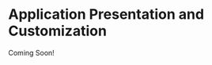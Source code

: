 # Application Presentation and Customization

Coming Soon!

<!--

## Learning Objectives

* Learn about portlet actions and their effects on an application
* Explore the benefits of using tag libraries
* Understand the process of enabling validation in an application

## Tasks to Accomplish

* Create the Gradebook Web Module
* Implement the Main View
* Implement the Assignment Editing View
* Implement Validation

## Exercise Prerequisites

* Java JDK installed to run Liferay
    - Download here: <a href="https://www.oracle.com/technetwork/java/javase/downloads/jdk8-downloads-2133151.html">https://www.oracle.com/technetwork/java/javase/downloads/jdk8-downloads-2133151.html</a>
    - Instructions on installation here: <a href="https://www.java.com/en/download/help/download_options.xml">https://www.java.com/en/download/help/download_options.xml</a>
* Liferay Developer Studio installed with the "Gradebook Workspace" already created
	- This was done in the first training module
* Exercise Prereqs added to workspace or previous training modules completed

-->